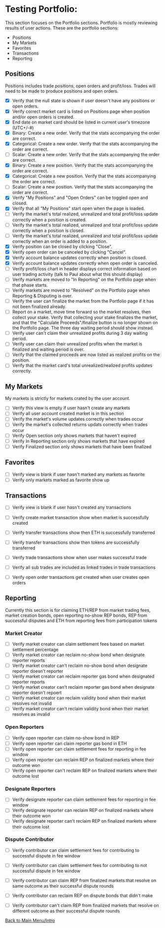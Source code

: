 # Testing Portfolio:

This section focuses on the Portfolio sections. Portfolio is mostly reviewing results of user actions. These are the portfolio sections:

  * Positions
  * My Markets
  * Favorites
  * Transactions
  * Reporting


## Positions

Positions includes trade positions, open orders and profit/loss. Trades will need to be made to produce positions and open orders.

- [X] Verify that the null state is shown if user doesn't have any positions or open orders.
- [X] Verify correct market card is listed on Positions page when position and/or open orders is created.
- [X] End date on market card should be listed in current user's timezone (UTC+/-#)
- [X] Binary: Create a new order. Verify that the stats accompanying the order are correct.
- [X] Categorical: Create a new order. Verify that the stats accompanying the order are correct.
- [ ] Scalar: Create a new order. Verify that the stats accompanying the order are correct.
- [X] Binary: Create a new position. Verify that the stats accompanying the order are correct.
- [X] Categorical: Create a new position. Verify that the stats accompanying the order are correct.
- [ ] Scalar: Create a new position. Verify that the stats accompanying the order are correct.
- [X] Verify "My Positions" and "Open Orders" can be toggled open and closed.
- [X] Verify that all "My Positions" start open when the page is loaded.
- [ ] Verify the market's total realized, unrealized and total profit/loss update correctly when a position is created.
- [ ] Verify the market's total realized, unrealized and total profit/loss update correctly when a position is closed.
- [ ] Verify the market's total realized, unrealized and total profit/loss update correctly when an order is added to a position.
- [X] Verify position can be closed by clicking "Close".
- [X] Verify open order can be canceled by clicking "Cancel".
- [X] Verify account balance updates correctly when position is closed.
- [X] Verify account balance updates correctly when open order is canceled.
- [ ] Verify profit/loss chart in header displays correct information based on user trading activity (talk to Paul about what this should display)
- [ ] Verify markets are moved to "In Reporting" on the Portfolio page when that phase starts.
- [ ] Verify markets are moved to "Resolved" on the Portfolio page when Reporting & Disputing is over.
- [ ] Verify the user can finalize the market from the Portfolio page if it has not been finalized already.
- [ ] Report on a market, move time forward so the market resolves, then collect your stake. Verify that collecting your stake finalizes the market, and that the "Calculate Proceeds"/finalize button is no longer shown on the Portfolio page. The three day waiting period should show instead.
- [ ] Verify user can't claim their unrealized profits during 3 day waiting period.
- [ ] Verify user can claim their unrealized profits when the market is finalized and waiting period is over.
- [ ] Verify that the claimed proceeds are now listed as realized profits on the position.
- [ ] Verify that the market card's total unrealized/realized profits updates correctly.

## My Markets

My markets is strictly for markets crated by the user account.

- [ ] Verify this view is empty if user hasn't create any markets
- [ ] Verify all user account created market is in this section 
- [ ] Verify the market's volume updates correctly when trades occur
- [ ] Verify the market's collected returns updats correctly when trades occur
- [ ] Verify Open section only shows markets that haven't expired
- [ ] Verify In Reporting section only shows markets that have expired
- [ ] Verify Finalized section only shows markets that have been finalized

## Favorites

- [ ] Verify view is blank if user hasn't marked any markets as favorite
- [ ] Verify only markets marked as favorite show up

## Transactions

- [ ] Verify view is blank if user hasn't created any transactions
- [ ] Verify create market transaction show when market is successfully created
- [ ] Verify transfer transactions show then ETH is successfully transferred
- [ ] Verify transfer transactions show then tokens are successfully transferred
- [ ] Verify trade transactions show when user makes successful trade
- [ ] Verify all sub trades are included as linked trades in trade transactions
- [ ] Verify open order transactions get created when user creates open orders


## Reporting

Currently this section is for claiming ETH/REP from market trading fees, market creation bonds, open reporting no-show REP bonds, REP from successful disputes and ETH from reporting fees from participation tokens 

### Market Creator

- [ ] Verify market creator can claim settlement fees based on market settlement percentage
- [ ] Verify market creator can reclaim no-show bond when designate reporter reports
- [ ] Verify market creator can't reclaim no-show bond when designate reporter doesn't reporter
- [ ] Verify market creator can reclaim reporter gas bond when designated reporter reports
- [ ] Verify market creator can't reclaim reporter gas bond when designate reporter doesn't repoert
- [ ] Verify market creator can reclaim validity bond when their market resolves not invalid
- [ ] Verify market creator can't reclaim validity bond when their market resolves as invalid

### Open Reporters

- [ ] Verify open reporter can claim no-show bond in REP
- [ ] Verify open reporter can claim reporter gas bond in ETH
- [ ] Verify open reporter can claim settlement fees for reporting in fee window
- [ ] Verify open reporter can reclaim REP on finalized markets where their outcome won
- [ ] Verify open reporter can't reclaim REP on finalized markets where their outcome lost

### Designate Reporters

- [ ] Verify designate reporter can claim settlement fees for reporting in fee window
- [ ] Verify designate reporter can reclaim REP on finalized markets where their outcome won
- [ ] Verify designate reporter can't reclaim REP on finalized markets where their outcome lost

### Dispute Contributor

- [ ] Verify contributor can claim settlement fees for contributing to successful dispute in fee window
- [ ] Verify contributor can claim settlement fees for contributing to not successful dispute in fee window
- [ ] Verify contributor can claim REP from finalized markets that resolve on same outcome as their successful dispute rounds
- [ ] Verify contributor can reclaim REP on dispute bonds that didn't make
- [ ] Verify contributor can't claim REP from finalized markets that resolve on different outcome as their successful dispute rounds



[Back to Main Menu/Intro](https://github.com/AugurProject/augur-walkthrough/)
